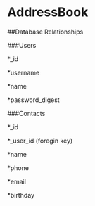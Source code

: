 # AddressBook

##Database Relationships

###Users

*_id

*username

*name

*password_digest


###Contacts

*_id

*_user_id (foregin key)

*name

*phone

*email

*birthday
